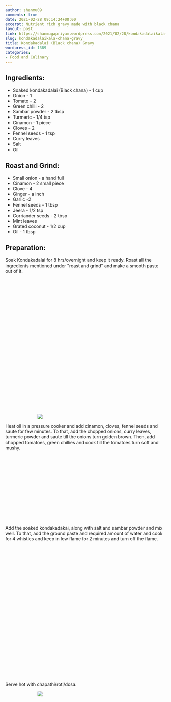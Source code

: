 ```yaml
---
author: shanmu09
comments: true
date: 2021-02-28 09:14:24+00:00
excerpt: Nutrient rich gravy made with black chana
layout: post
link: https://shanmugapriyam.wordpress.com/2021/02/28/kondakadalaikala-chana-gravy/
slug: kondakadalaikala-chana-gravy
title: Kondakadalai (Black chana) Gravy
wordpress_id: 1389
categories:
- Food and Culinary
---
```

<style>
.square {
    float:left;
    width: 49%;
    border-radius:5%;
    padding-bottom : 40%; /* = width for a 1:1 aspect ratio */
    margin:0.5%;
    background-position:center center;
    background-repeat:no-repeat;
    background-size:cover; /* you change this to "contain" if you don't want the images to be cropped */
}
	
#break {
    clear:both;
}

.img_1{background-image:url('https://shanmugapriyam.files.wordpress.com/2021/02/00100lrportrait_00100_burst20210216090917757_cover.jpg');}
.img_2{background-image:url('https://shanmugapriyam.files.wordpress.com/2021/02/00100lrportrait_00100_burst20210216090938043_cover.jpg');}
.img_3{background-image:url('https://shanmugapriyam.files.wordpress.com/2021/02/00100lrportrait_00100_burst20210216091007525_cover.jpg');}
.img_4{background-image:url('https://shanmugapriyam.files.wordpress.com/2021/02/00100lrportrait_00100_burst20210216091042282_cover.jpg');}
.img_5{background-image:url('https://shanmugapriyam.files.wordpress.com/2021/02/00000img_00000_burst20210216174408232_cover.jpg');}
.img_6{background-image:url('https://shanmugapriyam.files.wordpress.com/2021/02/00100lrportrait_00100_burst20210216174528447_cover.jpg');}
.img_7{background-image:url('https://shanmugapriyam.files.wordpress.com/2021/02/00100lrportrait_00100_burst20210216174702463_cover.jpg?resize=2000%2C2000');}
.img_8{background-image:url('https://shanmugapriyam.files.wordpress.com/2021/02/00100lrportrait_00100_burst20210216174751890_cover.jpg?resize=2000%2C2000');}
.img_9{background-image:url('https://shanmugapriyam.files.wordpress.com/2021/02/00100lrportrait_00100_burst20210216175209952_cover.jpg?resize=2000%2C2000');}
.img_10{background-image:url('https://shanmugapriyam.files.wordpress.com/2021/02/00100lrportrait_00100_burst20210216175240685_cover.jpg?resize=2000%2C2000');}

.resize_fit_center {
    max-width:60%;
    max-height:60%;
    vertical-align: middle;
    display: block;
    margin-left: auto;
    margin-right: auto;
    border-radius:5%;
}

.center {
  margin: auto;
  width: 60%;
}
</style>



## Ingredients:







  * Soaked kondakadalai (Black chana) - 1 cup
  * Onion - 1
  * Tomato - 2
  * Green chilli - 2
  * Sambar powder - 2 tbsp
  * Turmeric - 1/4 tsp
  * Cinamon - 1 piece
  * Cloves - 2
  * Fennel seeds - 1 tsp
  * Curry leaves
  * Salt
  * Oil






## Roast and Grind:







  * Small onion - a hand full
  * Cinamon - 2 small piece
  * Clove - 4
  * Ginger - a inch
  * Garlic -2 
  * Fennel seeds - 1 tbsp
  * Jeera - 1/2 tsp
  * Corriander seeds - 2 tbsp
  * Mint leaves
  * Grated coconut - 1/2 cup
  * Oil - 1 tbsp






## Preparation:







Soak Kondakadalai for 8 hrs/overnight and keep it ready. Roast all the ingredients mentioned under "roast and grind" and make a smooth paste out of it.


<div class="square img_1">
</div>
<div class="square img_2">
</div>
<div class="square img_3">
</div>
<div class="square img_4">
</div>
<div id="break"> </div>
<p/>







<div>
	<img src="https://shanmugapriyam.files.wordpress.com/2021/02/00100lrportrait_00100_burst20210216091157715_cover.jpg"  class="resize_fit_center"/>
</div>
<p/>








Heat oil in a pressure cooker and add cinamon, cloves, fennel seeds and saute for few minutes. To that, add the chopped onions, curry leaves, turmeric powder and saute till the onions turn golden brown. Then, add chopped tomatoes, green chillies and cook till the tomatoes turn soft and mushy. 















<div class="square img_5">
</div>
<div class="square img_6">
</div>

<div id="break"> </div>
<p/>



Add the soaked kondakadakai, along with salt and sambar powder and mix well. To that, add the ground paste and required amount of water and cook for 4 whistles and keep in low flame for 2 minutes and turn off the flame. 





<div class="square img_7">
</div>
<div class="square img_8">
</div>
<div class="square img_9">
</div>
<div class="square img_10">
</div>
<div id="break"> </div>
<p/>









Serve hot with chapathi/roti/dosa.



<div>
	<img src="https://shanmugapriyam.files.wordpress.com/2021/02/00000img_00000_burst20210216185247477_cover.jpg?w=768"  class="resize_fit_center"/>
</div>
<p/>








